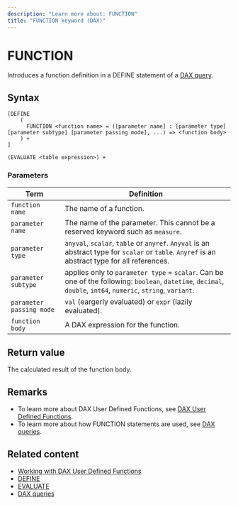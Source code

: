 ```yaml
---
description: "Learn more about: FUNCTION"
title: "FUNCTION keyword (DAX)"
---
```

# FUNCTION

Introduces a function definition in a DEFINE statement of a [DAX query](dax-queries.md).

## Syntax

```dax
[DEFINE 
    (
      FUNCTION <function name> = ([parameter name] : [parameter type] [parameter subtype] [parameter passing mode], ...) => <function body>
    ) + 
]

(EVALUATE <table expression>) +
```

### Parameters

|Term|Definition|
|---------|---------|
|`function name`|The name of a function.|
|`parameter name`|The name of the parameter. This cannot be a reserved keyword such as `measure`.|
|`parameter type`|`anyval`, `scalar`, `table` or `anyref`. `Anyval` is an abstract type for `scalar` or `table`. `Anyref` is an abstract type for all references.| 
|`parameter subtype`|applies only to `parameter type` = `scalar`. Can be one of the following: `boolean`, `datetime`, `decimal`, `double`, `int64`, `numeric`, `string`, `variant`.|
|`parameter passing mode`|`val` (eargerly evaluated) or `expr` (lazily evaluated).|
|`function body`| A DAX expression for the function.  |

## Return value

The calculated result of the function body.

## Remarks

- To learn more about DAX User Defined Functions, see [DAX User Defined Functions](todo.md).
- To learn more about how FUNCTION statements are used, see [DAX queries](dax-queries.md).

## Related content

- [Working with DAX User Defined Functions](todo.md)
- [DEFINE](define-statement-dax.md)
- [EVALUATE](evaluate-statement-dax.md)
- [DAX queries](dax-queries.md)
